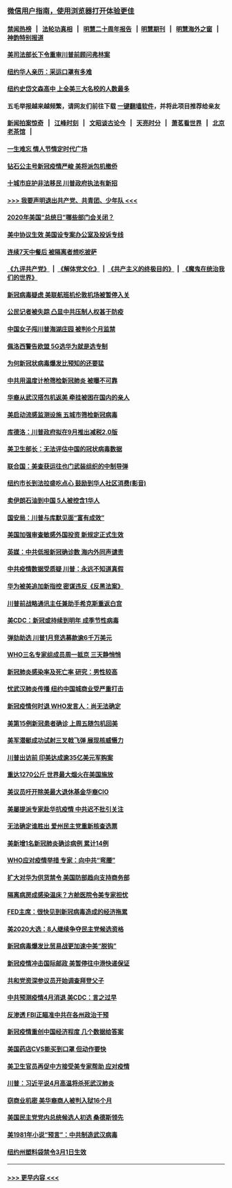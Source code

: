 ### [微信用户指南，使用浏览器打开体验更佳](https://github.com/gfw-breaker/banned-news1/blob/master/indexes/wechat-guide.md?t=0)
#### [禁闻热榜](热点新闻.md?t=0)  &nbsp;&nbsp;|&nbsp;&nbsp; [法轮功真相](https://github.com/gfw-breaker/truth/blob/master/README.md?t=0) &nbsp;&nbsp;|&nbsp;&nbsp; [明慧二十周年报告](https://github.com/gfw-breaker/mh-reports/blob/master/README.md?t=0) &nbsp;&nbsp;|&nbsp;&nbsp;[明慧期刊](https://github.com/gfw-breaker/mh-qikan) &nbsp;&nbsp;|&nbsp;&nbsp; [明慧海外之窗](https://github.com/gfw-breaker/mh-news/blob/master/README.md?t=0) &nbsp;&nbsp;|&nbsp;&nbsp; [神韵特别报道](https://github.com/gfw-breaker/mh-news/blob/master/shenyun.md?t=0)
#### [美司法部长下令重审川普前顾问弗林案](../pages/nsc412/n11870258.md?t=02151533) 
#### [纽约华人亲历：采运口罩有多难](../pages/nsc412/n11870531.md?t=02151533) 
#### [纽约史岱文森高中  上全美三大名校的人数最多](../pages/nsc412/n11870557.md?t=02151533) 
#### 五毛举报越来越频繁，请网友们前往下载 [一键翻墙软件](https://github.com/gfw-breaker/ssr-accounts)，并将此项目推荐给亲友
#### [新闻拍案惊奇](https://github.com/gfw-breaker/banned-news1/blob/master/pages/link4.md) &nbsp;&nbsp;|&nbsp;&nbsp; [江峰时刻](https://github.com/gfw-breaker/banned-news1/blob/master/pages/link4.md) &nbsp;&nbsp;|&nbsp;&nbsp; [文昭谈古论今](https://github.com/gfw-breaker/banned-news1/blob/master/pages/link4.md) &nbsp;&nbsp;|&nbsp;&nbsp; [天亮时分](https://github.com/gfw-breaker/banned-news1/blob/master/pages/link4.md) &nbsp;&nbsp;|&nbsp;&nbsp; [萧茗看世界](https://github.com/gfw-breaker/banned-news1/blob/master/pages/link4.md) &nbsp;&nbsp;|&nbsp;&nbsp; [北京老茶馆](https://github.com/gfw-breaker/banned-news1/blob/master/pages/link4.md) &nbsp;&nbsp;|&nbsp;&nbsp; 
#### [一生难忘 情人节情定时代广场](../pages/nsc412/n11870536.md?t=02151533) 
#### [钻石公主号新冠疫情严峻 美将派包机撤侨](../pages/nsc412/n11870505.md?t=02151533) 
#### [十城市庇护非法移民 川普政府执法有新招](../pages/nsc412/n11870410.md?t=02151533) 
#### [>>> 我要声明退出共产党、共青团、少年队 <<<](https://github.com/begood0513/goodnews/blob/master/quit/letter.md) 
#### [2020年美国“总统日”哪些部门会关闭？](../pages/nsc412/n11870148.md?t=02151533) 
#### [美中协议生效 美国设专案办公室及投诉专线](../pages/nsc412/n11870266.md?t=02151533) 
#### [连续7天中餐后 被隔离者想吃披萨](../pages/nsc412/n11870243.md?t=02151533) 
#### [《九评共产党》](https://github.com/begood0513/9ping.md/blob/master/README.md) &nbsp;|&nbsp; [《解体党文化》](../../../../jtdwh.md/blob/master/README.md)  &nbsp;|&nbsp; [《共产主义的终极目的》](../../../../gczydzjmd.md/blob/master/README.md) &nbsp;|&nbsp; [《魔鬼在统治我们的世界》](../../../../mgztzwmdsj.md/blob/master/README.md) 
#### [新冠病毒疑虑 美联航班机伦敦机场被暂停入关](../pages/nsc412/n11870015.md?t=02151533) 
#### [公民记者被失踪 凸显中共压制人权甚于防疫](../pages/nsc412/n11870042.md?t=02151533) 
#### [中国女子闯川普海湖庄园 被判6个月监禁](../pages/nsc412/n11869919.md?t=02151533) 
#### [佩洛西警告欧盟 5G选华为就是选专制](../pages/nsc412/n11869898.md?t=02151533) 
#### [为何新冠状病毒爆发比预知的还要猛](../pages/nsc412/n11869828.md?t=02151533) 
#### [中共用温度计枪筛检新冠肺炎 被曝不可靠](../pages/nsc412/n11869707.md?t=02151533) 
#### [华裔从武汉搭包机返美 牵挂被困在国内的亲人](../pages/nsc412/n11869711.md?t=02151533) 
#### [美启动流感监测设施 五城市筛检新冠病毒](../pages/nsc412/n11869689.md?t=02151533) 
#### [库德洛：川普政府拟在9月推出减税2.0版](../pages/nsc412/n11869627.md?t=02151533) 
#### [美卫生部长：无法评估中国的冠状病毒数据](../pages/nsc412/n11869301.md?t=02151533) 
#### [联合国：美查获运往也门武装组织的中制导弹](../pages/nsc412/n11868677.md?t=02151533) 
#### [纽约市长到法拉盛吃点心  鼓励到华人社区消费(影音)](../pages/nsc412/n11868197.md?t=02151533) 
#### [卖伊朗石油到中国  5人被控含1华人](../pages/nsc412/n11867988.md?t=02151533) 
#### [国安局：川普与库默见面“富有成效”](../pages/nsc412/n11867976.md?t=02151533) 
#### [美国加强审查敏感外国投资 新规定正式生效](../pages/nsc412/n11868041.md?t=02151533) 
#### [英媒：中共低报新冠确诊数 海内外同声谴责](../pages/nsc412/n11867421.md?t=02151533) 
#### [中共疫情数据受质疑 川普：永远不知道真假](../pages/nsc412/n11867195.md?t=02151533) 
#### [华为被美追加新指控 密谋违反《反黑法案》](../pages/nsc412/n11867191.md?t=02151533) 
#### [川普前战略通讯主任兼助手希克斯重返白宫](../pages/nsc412/n11867104.md?t=02151533) 
#### [美CDC：新冠或持续到明年 成季节性病毒](../pages/nsc412/n11867279.md?t=02151533) 
#### [弹劾助选 川普1月竞选募款逾6千万美元](../pages/nsc412/n11866950.md?t=02151533) 
#### [WHO三名专家组成员周一抵京 三天静悄悄](../pages/nsc412/n11866947.md?t=02151533) 
#### [新冠肺炎感染率及死亡率 研究：男性较高](../pages/nsc412/n11866956.md?t=02151533) 
#### [忧武汉肺炎传播 纽约中国城商业受严重打击](../pages/nsc412/n11866902.md?t=02151533) 
#### [新冠疫情何时退 WHO发言人：尚无法确定](../pages/nsc412/n11866864.md?t=02151533) 
#### [美第15例新冠患者确诊 上周五随包机回美](../pages/nsc412/n11866852.md?t=02151533) 
#### [美军潜艇成功试射三叉戟飞弹 展现核威慑力](../pages/nsc412/n11866046.md?t=02151533) 
#### [川普出访前 印美达成逾35亿美元军购案](../pages/nsc412/n11865444.md?t=02151533) 
#### [重达1270公斤 世界最大烟火在美国施放](../pages/nsc412/n11865198.md?t=02151533) 
#### [美议员吁开除美最大退休基金华裔CIO](../pages/nsc412/n11865230.md?t=02151533) 
#### [美屡提派专家赴华抗疫情 中共迟不批引关注](../pages/nsc412/n11864719.md?t=02151533) 
#### [无法确定谁胜出 爱州民主党重新核查选票](../pages/nsc412/n11864830.md?t=02151533) 
#### [美新增1名新冠肺炎确诊病例 累计14例](../pages/nsc412/n11864893.md?t=02151533) 
#### [WHO应对疫情举措 专家：向中共“弯腰”](../pages/nsc412/n11864727.md?t=02151533) 
#### [扩大对华为供货禁令 美国防部趋向支持商务部](../pages/nsc412/n11864773.md?t=02151533) 
#### [隔离病房成感染温床？方舱医院令美专家担忧](../pages/nsc412/n11864575.md?t=02151533) 
#### [FED主席：很快见到新冠病毒造成的经济拖累](../pages/nsc412/n11864507.md?t=02151533) 
#### [美2020大选：8人继续争夺民主党候选资格](../pages/nsc412/n11864327.md?t=02151533) 
#### [新冠病毒爆发比贸易战更加速中美“脱钩”](../pages/nsc412/n11864470.md?t=02151533) 
#### [新冠疫情冲击国际邮政 美暂停往中港快递保证](../pages/nsc412/n11864207.md?t=02151533) 
#### [共和党资深参议员开始调查拜登父子](../pages/nsc412/n11863984.md?t=02151533) 
#### [中共预测疫情4月消退 美CDC：言之过早](../pages/nsc412/n11864310.md?t=02151533) 
#### [反渗透 FBI正瞄准中共在各州政治干预](../pages/nsc412/n11864300.md?t=02151533) 
#### [新冠疫情重创中国经济程度 几个数据给答案](../pages/nsc412/n11864203.md?t=02151533) 
#### [美国药店CVS能买到口罩 但动作要快](../pages/nsc412/n11862438.md?t=02151533) 
#### [美卫生官员再促中方接受美专家帮助 应对疫情](../pages/nsc412/n11864043.md?t=02151533) 
#### [川普：习近平说4月高温将杀死武汉肺炎](../pages/nsc412/n11860814.md?t=02151533) 
#### [窃商业机密 美华裔商人被判入狱16个月](../pages/nsc412/n11863911.md?t=02151533) 
#### [美国民主党党内总统候选人初选 桑德斯领先](../pages/nsc412/n11863475.md?t=02151533) 
#### [美1981年小说“预言”：中共制造武汉病毒](../pages/nsc412/n11863306.md?t=02151533) 
#### [纽约州塑料袋禁令3月1日生效](../pages/nsc412/n11862832.md?t=02151533) 

----
#### [ >>> 更早内容 <<< ](../indexes/nsc412-earlier.md)
